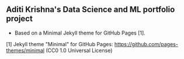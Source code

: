 ## Aditi Krishna's Data Science and ML portfolio project
- Based on a Minimal Jekyll theme for GitHub Pages [1].
  
[1] Jekyll theme "Minimal" for GitHub Pages: https://github.com/pages-themes/minimal (CC0 1.0 Universal License)
